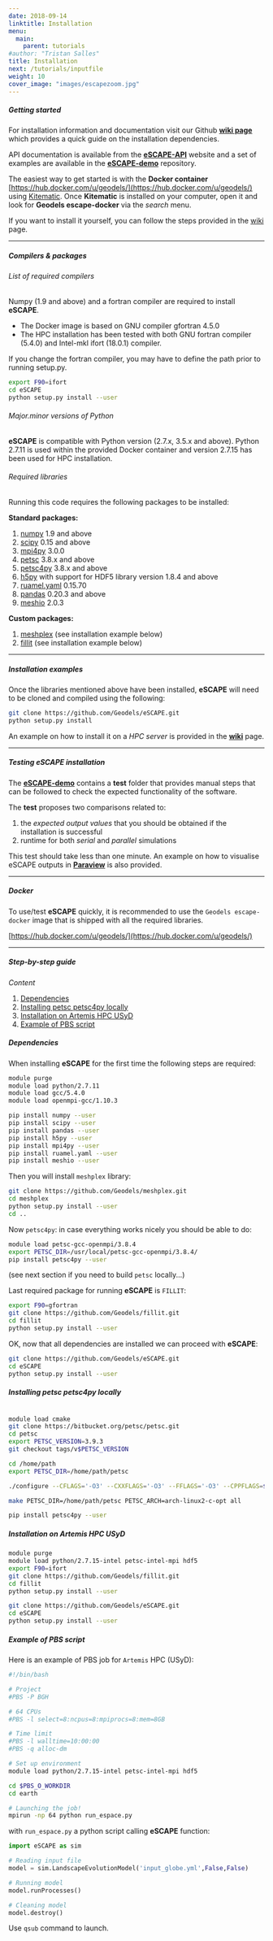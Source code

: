 ```yaml
---
date: 2018-09-14
linktitle: Installation
menu:
  main:
    parent: tutorials
#author: "Tristan Salles"
title: Installation
next: /tutorials/inputfile
weight: 10
cover_image: "images/escapezoom.jpg"
---
```


##### Getting started

For installation information and documentation visit our Github [**wiki page**](https://github.com/Geodels/eSCAPE/wiki) which provides a quick guide on the installation dependencies.

API documentation is available from the [**eSCAPE-API**](https://escape-api.github.io/index.html) website and a set of examples are available in the [**eSCAPE-demo**](https://github.com/Geodels/eSCAPE-demo) repository.

The easiest way to get started is with the **Docker container**
[https://hub.docker.com/u/geodels/](https://hub.docker.com/u/geodels/) using [Kitematic](https://docs.docker.com/kitematic/userguide/). Once **Kitematic** is installed on your computer, open it and look for **Geodels escape-docker** via the *search* menu.

If you want to install it yourself, you can follow the steps provided in the [wiki](https://github.com/Geodels/eSCAPE/wiki/Installation-on-HPC) page.

***

#####  Compilers & packages

######  List of required compilers

Numpy (1.9 and above) and a fortran compiler are required to install **eSCAPE**.

+ The Docker image is based on GNU compiler gfortran 4.5.0
+ The HPC installation has been tested with both GNU fortran compiler (5.4.0) and Intel-mkl ifort (18.0.1) compiler.

If you change the fortran compiler, you may have to define the path prior to running setup.py.
```bash
export F90=ifort
cd eSCAPE
python setup.py install --user
```

###### Major.minor versions of Python

**eSCAPE** is compatible with Python version (2.7.x, 3.5.x and above). Python 2.7.11 is used within the provided Docker container and version 2.7.15 has been used for HPC installation.

###### Required libraries

Running this code requires the following packages to be installed:

**Standard packages:**

1. [numpy](http://www.numpy.org) 1.9 and above
2. [scipy](https://www.scipy.org) 0.15 and above
3. [mpi4py](https://mpi4py.readthedocs.io/en/stable/) 3.0.0
4. [petsc](https://www.mcs.anl.gov/petsc/download/index.html) 3.8.x and above
5. [petsc4py](https://petsc4py.readthedocs.io/en/stable/) 3.8.x and above
6. [h5py](https://www.h5py.org) with support for HDF5 library version 1.8.4 and above
7. [ruamel.yaml](https://yaml.readthedocs.io/en/latest/) 0.15.70
8. [pandas](https://pandas.pydata.org) 0.20.3 and above
9. [meshio](https://github.com/nschloe/meshio) 2.0.3

**Custom packages:**

1. [meshplex](https://github.com/nschloe/meshplex) (see installation example below)
2. [fillit](https://github.com/Geodels/fillit) (see installation example below)

***

##### Installation examples

Once the libraries mentioned above have been installed, **eSCAPE** will need to be cloned and compiled using the following:

```bash
git clone https://github.com/Geodels/eSCAPE.git
python setup.py install
```

An example on how to install it on a _HPC server_ is provided in the [**wiki**](https://github.com/Geodels/eSCAPE/wiki/Installation-on-HPC) page.

***

#####  Testing eSCAPE installation

The [**eSCAPE-demo**](https://github.com/Geodels/eSCAPE-demo) contains a **test** folder that provides manual steps that can be followed to check the expected functionality of the software.

The **test** proposes two comparisons related to:

1. the _expected output values_ that you should be obtained if the installation is successful
2. runtime for both _serial_ and _parallel_ simulations

This test should take less than one minute. An example on how to visualise eSCAPE outputs in [**Paraview**](https://www.paraview.org/download/) is also provided.

***

##### Docker

To use/test **eSCAPE** quickly, it is recommended to use the `Geodels escape-docker` image that is shipped with all the required libraries.

[https://hub.docker.com/u/geodels/](https://hub.docker.com/u/geodels/)

***

##### Step-by-step guide

_Content_

1. [Dependencies](#dependencies)
2. [Installing petsc petsc4py locally](#installing-petsc-petsc4py-locally)
3. [Installation on Artemis HPC USyD](#installation-on-artemis-hpc-usyd)
4. [Example of PBS script](#example-of-pbs-script)


##### Dependencies

When installing **eSCAPE** for the first time the following steps are required:

```bash
module purge
module load python/2.7.11
module load gcc/5.4.0
module load openmpi-gcc/1.10.3

pip install numpy --user
pip install scipy --user
pip install pandas --user
pip install h5py --user
pip install mpi4py --user
pip install ruamel.yaml --user
pip install meshio --user
```

Then you will install `meshplex` library:

```bash
git clone https://github.com/Geodels/meshplex.git
cd meshplex
python setup.py install --user
cd ..
```

Now `petsc4py`: in case everything works nicely you should be able to do:

```bash
module load petsc-gcc-openmpi/3.8.4
export PETSC_DIR=/usr/local/petsc-gcc-openmpi/3.8.4/
pip install petsc4py --user
```

(see next section if you need to build `petsc` locally...)

Last required package for running **eSCAPE** is `FILLIT`:

```bash
export F90=gfortran
git clone https://github.com/Geodels/fillit.git
cd fillit
python setup.py install --user
```

OK, now that all dependencies are installed we can proceed with **eSCAPE**:

```bash
git clone https://github.com/Geodels/eSCAPE.git
cd eSCAPE
python setup.py install --user
```

##### Installing petsc petsc4py locally

```bash

module load cmake
git clone https://bitbucket.org/petsc/petsc.git
cd petsc
export PETSC_VERSION=3.9.3
git checkout tags/v$PETSC_VERSION

cd /home/path
export PETSC_DIR=/home/path/petsc

./configure --CFLAGS='-O3' --CXXFLAGS='-O3' --FFLAGS='-O3' --CPPFLAGS=$CPPFLAGS --LDFLAGS=$LDFLAGS  --MPI-DIR=$MPI_DIR  --with-debugging=no  --download-fblaslapack --download-ctetgen --download-metis=yes --download-parmetis=yes --download-triangle

make PETSC_DIR=/home/path/petsc PETSC_ARCH=arch-linux2-c-opt all

pip install petsc4py --user
```

##### Installation on Artemis HPC USyD


```bash
module purge
module load python/2.7.15-intel petsc-intel-mpi hdf5
export F90=ifort
git clone https://github.com/Geodels/fillit.git
cd fillit
python setup.py install --user

git clone https://github.com/Geodels/eSCAPE.git
cd eSCAPE
python setup.py install --user
```

##### Example of PBS script

Here is an example of PBS job for `Artemis` HPC (USyD):

```bash
#!/bin/bash

# Project
#PBS -P BGH

# 64 CPUs
#PBS -l select=8:ncpus=8:mpiprocs=8:mem=8GB

# Time limit
#PBS -l walltime=10:00:00
#PBS -q alloc-dm

# Set up environment
module load python/2.7.15-intel petsc-intel-mpi hdf5

cd $PBS_O_WORKDIR
cd earth

# Launching the job!
mpirun -np 64 python run_espace.py
```

with `run_espace.py` a python script calling **eSCAPE** function:

```python
import eSCAPE as sim

# Reading input file
model = sim.LandscapeEvolutionModel('input_globe.yml',False,False)

# Running model
model.runProcesses()

# Cleaning model
model.destroy()
```

Use `qsub` command to launch.
